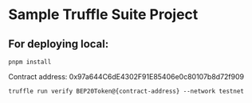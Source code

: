 # Sample Truffle Suite Project

## For deploying local:

```shell
pnpm install
```

Contract address: 0x97a644C6dE4302F91E85406e0c80107b8d72f909

```shell
truffle run verify BEP20Token@{contract-address} --network testnet
```